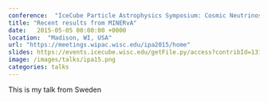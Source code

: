 ```yaml
---
conference:  "IceCube Particle Astrophysics Symposium: Cosmic Neutrinos, What Next?"
title: "Recent results from MINERvA"
date:   2015-05-05 00:00:00 +0000
location:  "Madison, WI, USA"
url: "https://meetings.wipac.wisc.edu/ipa2015/home"
slides: https://events.icecube.wisc.edu/getFile.py/access?contribId=131&sessionId=46&resId=0&materialId=slides&confId=68
image: /images/talks/ipa15.png
categories: talks
---
```

This is my talk from Sweden

